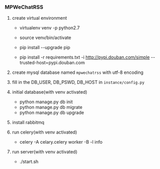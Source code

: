 ### MPWeChatRSS

1. create virtual environment

    - virtualenv venv -p python2.7

    - source venv/bin/activate

    - pip install --upgrade pip

    - pip install -r requirements.txt -i http://pypi.douban.com/simple --trusted-host=pypi.douban.com
    
2. create mysql database named `mpwechatrss` with utf-8 encoding

3. fill in the DB_USER, DB_PSWD, DB_HOST in `instance/config.py`

4. initial database(with venv activated)
    
    - python manage.py db init
    - python manage.py db migrate
    - python manage.py db upgrade
    
5. install rabbitmq

6. run celery(with venv activated)

    - celery -A celary.celery worker -B -l info

7. run server(with venv activated)

    - ./start.sh

